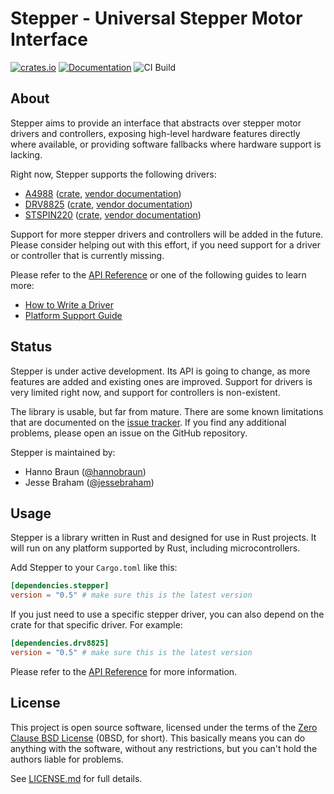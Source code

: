 # Stepper - Universal Stepper Motor Interface

[![crates.io](https://img.shields.io/crates/v/stepper.svg)](https://crates.io/crates/stepper) [![Documentation](https://docs.rs/stepper/badge.svg)](https://docs.rs/stepper) ![CI Build](workflows/CI%20Build/badge.svg)

## About

Stepper aims to provide an interface that abstracts over stepper motor drivers and controllers, exposing high-level hardware features directly where available, or providing software fallbacks where hardware support is lacking.

Right now, Stepper supports the following drivers:

- [A4988] ([crate][a4988-crate], [vendor documentation][a4988-doc])
- [DRV8825] ([crate][drv8825-crate], [vendor documentation][drv8825-doc])
- [STSPIN220] ([crate][stspin220-crate], [vendor documentation][stspin220-doc])

[A4988]: https://www.allegromicro.com/en/products/motor-drivers/brush-dc-motor-drivers/a4988
[a4988-crate]: https://crates.io/crates/a4988
[a4988-doc]: https://www.pololu.com/file/0J450/A4988.pdf
[DRV8825]: https://www.ti.com/product/DRV8825
[drv8825-crate]: https://crates.io/crates/drv8825
[drv8825-doc]: https://www.ti.com/lit/ds/symlink/drv8825.pdf
[STSPIN220]: https://www.st.com/en/motor-drivers/stspin220.html
[stspin220-crate]: https://crates.io/crates/stspin220
[stspin220-doc]: https://www.st.com/resource/en/datasheet/stspin220.pdf


Support for more stepper drivers and controllers will be added in the future. Please consider helping out with this effort, if you need support for a driver or controller that is currently missing.

Please refer to the [API Reference](https://docs.rs/stepper) or one of the following guides to learn more:

- [How to Write a Driver](/documentation/how-to-write-a-driver.md)
- [Platform Support Guide](documentation/platform-support.md)


## Status

Stepper is under active development. Its API is going to change, as more features are added and existing ones are improved. Support for drivers is very limited right now, and support for controllers is non-existent.

The library is usable, but far from mature. There are some known limitations that are documented on the [issue tracker](https://github.com/braun-embedded/stepper/issues). If you find any additional problems, please open an issue on the GitHub repository.

Stepper is maintained by:

- Hanno Braun ([@hannobraun])
- Jesse Braham ([@jessebraham])


## Usage

Stepper is a library written in Rust and designed for use in Rust projects. It will run on any platform supported by Rust, including microcontrollers.

Add Stepper to your `Cargo.toml` like this:

``` toml
[dependencies.stepper]
version = "0.5" # make sure this is the latest version
```

If you just need to use a specific stepper driver, you can also depend on the crate for that specific driver. For example:

``` toml
[dependencies.drv8825]
version = "0.5" # make sure this is the latest version
```

Please refer to the [API Reference] for more information.


## License

This project is open source software, licensed under the terms of the [Zero Clause BSD License] (0BSD, for short). This basically means you can do anything with the software, without any restrictions, but you can't hold the authors liable for problems.

See [LICENSE.md] for full details.


[RampMaker]: https://crates.io/crates/ramp-maker
[API Reference]: https://docs.rs/stepper
[Zero Clause BSD License]: https://opensource.org/licenses/0BSD
[LICENSE.md]: LICENSE.md

[@hannobraun]: https://github.com/hannobraun
[@jessebraham]: https://github.com/jessebraham
